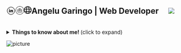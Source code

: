 ## Angelu Garingo | Web Developer <a href="https://www.linkedin.com/in/algaringo/"><img align="left" alt="Linkedin" width="24px" src="https://raw.githubusercontent.com/algaringo/algaringo/master/icon/linkedin.png" /></a><a href="https://drive.google.com/file/d/1HkJ-CCulden70UweAaMykBrzPTN6_WOD/view"><img align="left" alt="Leetcode" width="22px" src="https://raw.githubusercontent.com/algaringo/algaringo/master/icon/breifcase.png" /></a><a href="https://algaringo.github.io/"><img align="left" alt=" Codechef" width="20px" src="https://raw.githubusercontent.com/algaringo/algaringo/master/icon/world.png" /></a>  &nbsp; &nbsp;  ![](https://visitor-badge.glitch.me/badge?page_id=algaringo.algaringo)

<br />


<details>
  <summary> <b> Things to know about me! </b> (click to expand) </summary>
  
<br />
  
   🙋 | :octocat:
------------ | -------------
Hey there! I'm Angelu, a web developer … and a curious person.  Besides programming, I enjoy reading, playing games, watching anime-kdramas-etc, and learning new things. | [![Top Langs](https://github-readme-stats.vercel.app/api/top-langs/?username=algaringo&layout=compact)](https://github.com/anuraghazra/github-readme-stats) <p align="center"> 011011010110010101101111011101110010000100100001  </p>

---

### I'm currently...

- Improving my React Native skills.
- Learning React with Redux.
- Improving my skills on database management.
- Trying to cook/bake cool recipes I find online.
- Trying to finish my degree, lol.

---

</details>

![picture](https://raw.githubusercontent.com/saadeghi/saadeghi/master/dino.gif)


